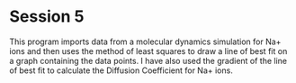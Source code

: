 # Session 5

This program imports data from a molecular dynamics simulation for Na+ ions and then uses the method of least squares to draw a line of best fit on a graph containing the data points. I have also used the gradient of the line of best fit to calculate the Diffusion Coefficient for Na+ ions.
